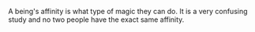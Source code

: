 A being's affinity is what type of magic they can do. It is a very confusing study and no two people have the exact same affinity. 